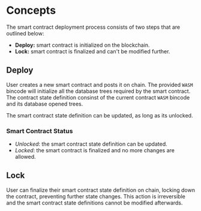 # Concepts

The smart contract deployment process consists of two steps that are
outlined below:

* **Deploy:** smart contract is initialized on the blockchain.
* **Lock:** smart contract is finalized and can't be modified
  further.

## Deploy

User creates a new smart contract and posts it on chain. The provided
`WASM` bincode will initialize all the database trees required by the
smart contract. The contract state definition consinst of the current
contract `WASM` bincode and its database opened trees.

The smart contract state definition can be updated, as long as its
unlocked.

### Smart Contract Status

* *Unlocked*: the smart contract state definition can be updated.
* *Locked*: the smart contract is finalized and no more changes are
   allowed.

## Lock

User can finalize their smart contract state definition on chain,
locking down the contract, preventing further state changes. This
action is irreversible and the smart contract state definitions cannot
be modified afterwards.
